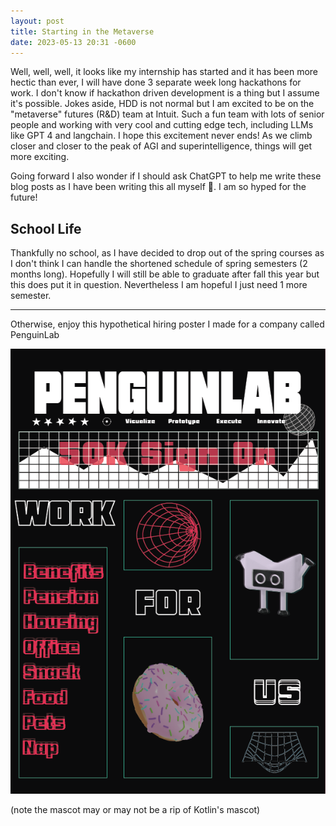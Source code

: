 ```yaml
---
layout: post
title: Starting in the Metaverse
date: 2023-05-13 20:31 -0600
---
```

Well, well, well, it looks like my internship has started and it has been more hectic than ever, I will have done 3 separate week long hackathons for work. I don't know if hackathon driven development is a thing but I assume it's possible. Jokes aside, HDD is not normal but I am excited to be on the "metaverse" futures (R&D) team at Intuit. Such a fun team with lots of senior people and working with very cool and cutting edge tech, including LLMs like GPT 4 and langchain. I hope this excitement never ends! As we climb closer and closer to the peak of AGI and superintelligence, things will get more exciting. 

Going forward I also wonder if I should ask ChatGPT to help me write these blog posts as I have been writing this all myself 🤔. I am so hyped for the future!

## School Life

Thankfully no school, as I have decided to drop out of the spring courses as I don't think I can handle the shortened schedule of spring semesters (2 months long). Hopefully I will still be able to graduate after fall this year but this does put it in question. Nevertheless I am hopeful I just need 1 more semester.

----

Otherwise, enjoy this hypothetical hiring poster I made for a company called PenguinLab

![workforus.png](../assets/img/other/workforus.png)

(note the mascot may or may not be a rip of Kotlin's mascot)
